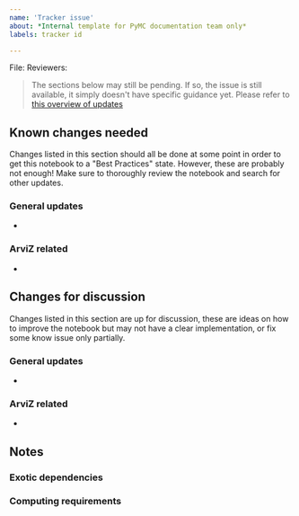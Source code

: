 ```yaml
---
name: 'Tracker issue'
about: *Internal template for PyMC documentation team only*
labels: tracker id

---
```


File:
Reviewers:

> The sections below may still be pending. If so, the issue is still available, it simply doesn't
> have specific guidance yet. Please refer to [this overview of updates](https://github.com/pymc-devs/pymc-examples/wiki/Notebook-updates-overview)

## Known changes needed

Changes listed in this section should all be done at some point in order to get this
notebook to a "Best Practices" state. However, these are probably not enough!
Make sure to thoroughly review the notebook and search for other updates.

### General updates

-

### ArviZ related

-

## Changes for discussion

Changes listed in this section are up for discussion, these are ideas on how to improve
the notebook but may not have a clear implementation, or fix some know issue only partially.

### General updates

-

### ArviZ related

-

## Notes

### Exotic dependencies

### Computing requirements
